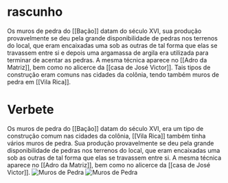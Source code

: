 # rascunho
Os muros de pedra do [[Bação]] datam do século XVI, sua produção provavelmente se deu pela grande disponibilidade de pedras nos terrenos do local, que eram encaixadas uma sob as outras de tal forma que elas se travassem entre si e depois uma argamassa de argila era utilizada para terminar de acentar as pedras. A mesma técnica aparece no [[Adro da Matriz]], bem como no alicerce da [[casa de José Victor]]. Tais tipos de construção eram comuns nas cidades da colônia, tendo também muros de pedra em [[Vila Rica]]. 

# Verbete 
Os muros de pedra do [[Bação]] datam do século XVI, era um tipo de construção comum nas cidades da colônia, [[Vila Rica]] também tinha vários muros de pedra. Sua produção provavelmente se deu pela grande disponibilidade de pedras nos terrenos do local, que eram encaixadas uma sob as outras de tal forma que elas se travassem entre si. A mesma técnica aparece no [[Adro da Matriz]], bem como no alicerce da [[casa de José Victor]]. 
![Muros de Pedra](file:///home/luisa/Imagens/fotos%20do%20ba%C3%A7%C3%A3o/Viagem%20Ba%C3%A7%C3%A3o%2011_12-12_12/IMG_20211211_105749816_HDR.jpg)
![Muros de Pedra](file:///home/luisa/Imagens/fotos%20do%20ba%C3%A7%C3%A3o/Viagem%20Ba%C3%A7%C3%A3o%2011_12-12_12/IMG_20211211_105801614_HDR.jpg)